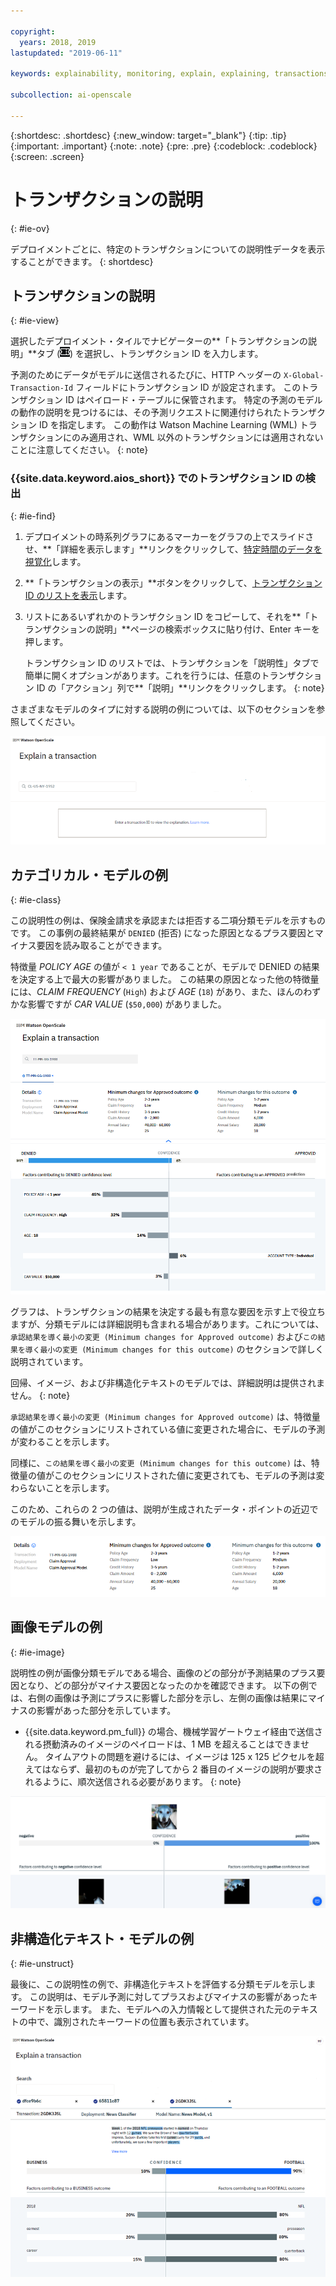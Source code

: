 ```yaml
---

copyright:
  years: 2018, 2019
lastupdated: "2019-06-11"

keywords: explainability, monitoring, explain, explaining, transactions, transaction ID

subcollection: ai-openscale

---
```


{:shortdesc: .shortdesc}
{:new_window: target="_blank"}
{:tip: .tip}
{:important: .important}
{:note: .note}
{:pre: .pre}
{:codeblock: .codeblock}
{:screen: .screen}

# トランザクションの説明
{: #ie-ov}

デプロイメントごとに、特定のトランザクションについての説明性データを表示することができます。
{: shortdesc}

## トランザクションの説明
{: #ie-view}

選択したデプロイメント・タイルでナビゲーターの**「トランザクションの説明」**タブ (![「トランザクションの説明」タブ](images/insight-transact-tab.png)) を選択し、トランザクション ID を入力します。

予測のためにデータがモデルに送信されるたびに、HTTP ヘッダーの `X-Global-Transaction-Id` フィールドにトランザクション ID が設定されます。 このトランザクション ID はペイロード・テーブルに保管されます。 特定の予測のモデルの動作の説明を見つけるには、その予測リクエストに関連付けられたトランザクション ID を指定します。 この動作は Watson Machine Learning (WML) トランザクションにのみ適用され、WML 以外のトランザクションには適用されないことに注意してください。
{: note}

### {{site.data.keyword.aios_short}} でのトランザクション ID の検出
{: #ie-find}

1.  デプロイメントの時系列グラフにあるマーカーをグラフの上でスライドさせ、**「詳細を表示します」**リンクをクリックして、[特定時間のデータを視覚化](/docs/services/ai-openscale?topic=ai-openscale-it-ov#it-vdet)します。
1.  **「トランザクションの表示」**ボタンをクリックして、[トランザクション ID のリストを表示](/docs/services/ai-openscale?topic=ai-openscale-it-ov#it-tra)します。
1.  リストにあるいずれかのトランザクション ID をコピーして、それを**「トランザクションの説明」**ページの検索ボックスに貼り付け、Enter キーを押します。

    トランザクション ID のリストでは、トランザクションを「説明性」タブで簡単に開くオプションがあります。これを行うには、任意のトランザクション ID の「アクション」列で**「説明」**リンクをクリックします。
    {: note}

  さまざまなモデルのタイプに対する説明の例については、以下のセクションを参照してください。

  ![説明性のトランザクション ID](images/insight-explain-trans-id.png)

## カテゴリカル・モデルの例
{: #ie-class}

この説明性の例は、保険金請求を承認または拒否する二項分類モデルを示すものです。 この事例の最終結果が `DENIED` (拒否) になった原因となるプラス要因とマイナス要因を読み取ることができます。

特徴量 *POLICY AGE* の値が `< 1 year` であることが、モデルで DENIED の結果を決定する上で最大の影響がありました。 この結果の原因となった他の特徴量には、*CLAIM FREQUENCY* (`High`) および *AGE* (`18`) があり、また、ほんのわずかな影響ですが *CAR VALUE* (`$50,000`) がありました。

![説明性の二項分類](images/insight-explain-binary.png)

グラフは、トランザクションの結果を決定する最も有意な要因を示す上で役立ちますが、分類モデルには詳細説明も含まれる場合があります。これについては、`承認結果を導く最小の変更 (Minimum changes for Approved outcome)` および`この結果を導く最小の変更 (Minimum changes for this outcome)` のセクションで詳しく説明されています。

回帰、イメージ、および非構造化テキストのモデルでは、詳細説明は提供されません。
{: note}

`承認結果を導く最小の変更 (Minimum changes for Approved outcome)` は、特徴量の値がこのセクションにリストされている値に変更された場合に、モデルの予測が変わることを示します。

同様に、`この結果を導く最小の変更 (Minimum changes for this outcome)` は、特徴量の値がこのセクションにリストされた値に変更されても、モデルの予測は変わらないことを示します。

このため、これらの 2 つの値は、説明が生成されたデータ・ポイントの近辺でのモデルの振る舞いを示します。

![説明性の二項分類](images/insight-explain-binary2.png)

## 画像モデルの例
{: #ie-image}

説明性の例が画像分類モデルである場合、画像のどの部分が予測結果のプラス要因となり、どの部分がマイナス要因となったのかを確認できます。 以下の例では、右側の画像は予測にプラスに影響した部分を示し、左側の画像は結果にマイナスの影響があった部分を示しています。

- {{site.data.keyword.pm_full}} の場合、機械学習ゲートウェイ経由で送信される摂動済みのイメージのペイロードは、1 MB を超えることはできません。 タイムアウトの問題を避けるには、イメージは 125 x 125 ピクセルを超えてはならず、最初のものが完了してから 2 番目のイメージの説明が要求されるように、順次送信される必要があります。
{: note}

![説明性の画像分類](images/insight-explain-image.png)

## 非構造化テキスト・モデルの例
{: #ie-unstruct}

最後に、この説明性の例で、非構造化テキストを評価する分類モデルを示します。 この説明は、モデル予測に対してプラスおよびマイナスの影響があったキーワードを示します。 また、モデルへの入力情報として提供された元のテキストの中で、識別されたキーワードの位置も表示されています。

![説明性の画像分類](images/insight-explain-text.png)
